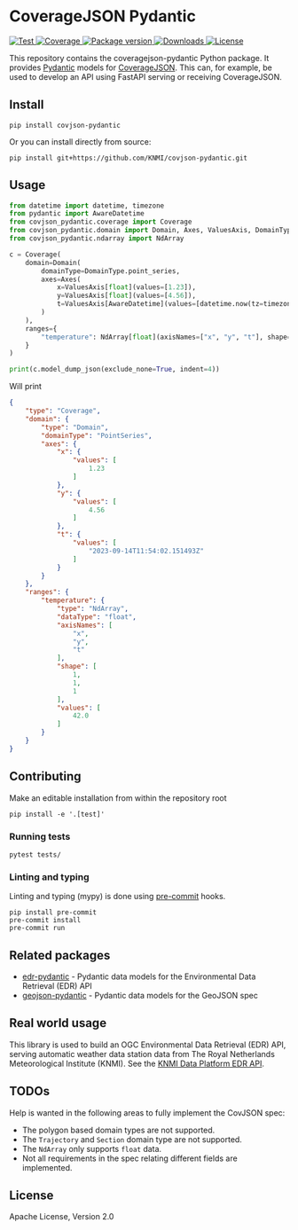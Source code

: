 # CoverageJSON Pydantic

<p>
  <a href="https://github.com/knmi/covjson-pydantic/actions?query=workflow%3ACI" target="_blank">
      <img src="https://github.com/knmi/covjson-pydantic/workflows/CI/badge.svg" alt="Test">
  </a>
  <a href="https://codecov.io/gh/knmi/covjson-pydantic" target="_blank">
      <img src="https://codecov.io/gh/knmi/covjson-pydantic/branch/master/graph/badge.svg" alt="Coverage">
  </a>
  <a href="https://pypi.org/project/covjson-pydantic" target="_blank">
      <img src="https://img.shields.io/pypi/v/covjson-pydantic?color=%2334D058&label=pypi%20package" alt="Package version">
  </a>
  <a href="https://pypistats.org/packages/covjson-pydantic" target="_blank">
      <img src="https://img.shields.io/pypi/dm/covjson-pydantic.svg" alt="Downloads">
  </a>
  <a href="https://github.com/knmi/covjson-pydantic/blob/master/LICENSE" target="_blank">
      <img src="https://img.shields.io/github/license/knmi/covjson-pydantic.svg" alt="License">
  </a>
</p>


This repository contains the coveragejson-pydantic Python package. It provides [Pydantic](https://pydantic-docs.helpmanual.io/) models for [CoverageJSON](https://covjson.org/). This can, for example, be used to develop an API using FastAPI serving or receiving CoverageJSON.

## Install
```shell
pip install covjson-pydantic
```

Or you can install directly from source:

```shell
pip install git+https://github.com/KNMI/covjson-pydantic.git
```

## Usage

```python
from datetime import datetime, timezone
from pydantic import AwareDatetime
from covjson_pydantic.coverage import Coverage
from covjson_pydantic.domain import Domain, Axes, ValuesAxis, DomainType
from covjson_pydantic.ndarray import NdArray

c = Coverage(
    domain=Domain(
        domainType=DomainType.point_series,
        axes=Axes(
            x=ValuesAxis[float](values=[1.23]),
            y=ValuesAxis[float](values=[4.56]),
            t=ValuesAxis[AwareDatetime](values=[datetime.now(tz=timezone.utc)])
        )
    ),
    ranges={
        "temperature": NdArray[float](axisNames=["x", "y", "t"], shape=[1, 1, 1], values=[42.0])
    }
)

print(c.model_dump_json(exclude_none=True, indent=4))
```
Will print
```json
{
    "type": "Coverage",
    "domain": {
        "type": "Domain",
        "domainType": "PointSeries",
        "axes": {
            "x": {
                "values": [
                    1.23
                ]
            },
            "y": {
                "values": [
                    4.56
                ]
            },
            "t": {
                "values": [
                    "2023-09-14T11:54:02.151493Z"
                ]
            }
        }
    },
    "ranges": {
        "temperature": {
            "type": "NdArray",
            "dataType": "float",
            "axisNames": [
                "x",
                "y",
                "t"
            ],
            "shape": [
                1,
                1,
                1
            ],
            "values": [
                42.0
            ]
        }
    }
}
```

## Contributing

Make an editable installation from within the repository root

```shell
pip install -e '.[test]'
```

### Running tests

```shell
pytest tests/
```

### Linting and typing

Linting and typing (mypy) is done using [pre-commit](https://pre-commit.com) hooks.

```shell
pip install pre-commit
pre-commit install
pre-commit run
```

## Related packages

* [edr-pydantic](https://github.com/KNMI/edr-pydantic) - Pydantic data models for the Environmental Data Retrieval (EDR) API
* [geojson-pydantic](https://github.com/developmentseed/geojson-pydantic) - Pydantic data models for the GeoJSON spec

## Real world usage

This library is used to build an OGC Environmental Data Retrieval (EDR) API, serving automatic weather data station data from The Royal Netherlands Meteorological Institute (KNMI). See the [KNMI Data Platform EDR API](https://developer.dataplatform.knmi.nl/edr-api).

## TODOs
Help is wanted in the following areas to fully implement the CovJSON spec:
* The polygon based domain types are not supported.
* The `Trajectory` and `Section` domain type are not supported.
* The `NdArray` only supports `float` data.
* Not all requirements in the spec relating different fields are implemented.

## License

Apache License, Version 2.0

